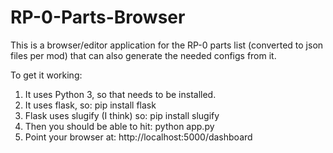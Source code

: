 # RP-0-Parts-Browser
This is a browser/editor application for the RP-0 parts list (converted to json files per mod)  that can also generate the needed configs from it.

To get it working:
   1. It uses Python 3, so that needs to be installed.
   2. It uses flask, so:  pip install flask
   3. Flask uses slugify (I think) so:  pip install slugify
   4. Then you should be able to hit:  python app.py
   5. Point your browser at:  http://localhost:5000/dashboard
